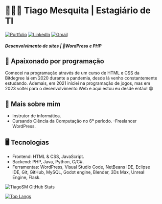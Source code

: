 # 🧑🏻‍💻 Tiago Mesquita | Estagiário de TI

[![Portfolio](https://img.shields.io/badge/Portfolio-%23000000.svg?style=for-the-badge&logo=firefox&logoColor=#FF7139)](https://devtiagomesquita.wuaze.com/)
[![LinkedIn](https://img.shields.io/badge/LinkedIn-0077B5?style=for-the-badge&logo=linkedin&logoColor=white)](https://www.linkedin.com/in/tiago-santos-mesquita/)
[![Gmail](https://img.shields.io/badge/Gmail-D14836?style=for-the-badge&logo=gmail&logoColor=white)](mailto:tiagomesquitaweb@gmail.com)

##### **Desenvolvimento de sites | 🐘WordPress e PHP**


## 🚀 Apaixonado por programação
Comecei na programação através de um curso de HTML e CSS da Bitdegree lá em 2020 durante a pandemia, desde lá venho constantemente estudando. Ademais, em 2021 iniciei na programação de jogos, mas em 2023 voltei para o desenvolvimento Web e aqui estou eu desde então! 😁


## 📖 Mais sobre mim
- Instrutor de informática.
- Cursando Ciência da Computação no 6º período.
-Freelancer WordPress.


## 🖥️ Tecnologias

- Frontend: HTML & CSS, JavaScript.
- Backend: PHP, Java, Python, C/C#.
- Ferramentas: WordPress, Visual Studio Code, NetBeans IDE, Eclipse IDE, Git, GitHub, MySQL, Godot engine, Blender, 3Ds Max, Unreal Engine, Flask.




![TiagoSM GitHub Stats](https://github-readme-stats.vercel.app/api?username=TiagoSM&show_icons=true&theme=tokyonight&include_all_commits=true&count_private=true)

[![Top Langs](https://github-readme-stats.vercel.app/api/top-langs/?username=TiagoSM)](https://github.com/anuraghazra/github-readme-stats)
